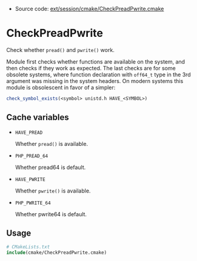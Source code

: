 <!-- This is auto-generated file. -->
* Source code: [ext/session/cmake/CheckPreadPwrite.cmake](https://github.com/petk/php-build-system/blob/master/cmake/ext/session/cmake/CheckPreadPwrite.cmake)

# CheckPreadPwrite

Check whether `pread()` and `pwrite()` work.

Module first checks whether functions are available on the system, and then
checks if they work as expected. The last checks are for some obsolete systems,
where function declaration with `off64_t` type in the 3rd argument was missing
in the system headers. On modern systems this module is obsolescent in favor of
a simpler:

```cmake
check_symbol_exists(<symbol> unistd.h HAVE_<SYMBOL>)
```

## Cache variables

* `HAVE_PREAD`

  Whether `pread()` is available.

* `PHP_PREAD_64`

  Whether pread64 is default.

* `HAVE_PWRITE`

  Whether `pwrite()` is available.

* `PHP_PWRITE_64`

  Whether pwrite64 is default.

## Usage

```cmake
# CMakeLists.txt
include(cmake/CheckPreadPwrite.cmake)
```
